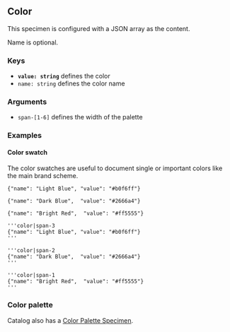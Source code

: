 ## Color

This specimen is configured with a JSON array as the content. 

Name is optional.

### Keys

- __`value: string`__ defines the color
- `name: string` defines the color name

### Arguments

- `span-[1-6]` defines the width of the palette


### Examples

#### Color swatch

The color swatches are useful to document single or important colors like the main brand scheme.

```color|span-3
{"name": "Light Blue", "value": "#b0f6ff"}
```

```color|span-2
{"name": "Dark Blue",  "value": "#2666a4"}
```

```color|span-1
{"name": "Bright Red",  "value": "#ff5555"}
```

```code|lang-javascript
'''color|span-3
{"name": "Light Blue", "value": "#b0f6ff"}
'''

'''color|span-2
{"name": "Dark Blue",  "value": "#2666a4"}
'''

'''color|span-1
{"name": "Bright Red",  "value": "#ff5555"}
'''
```


### Color palette

Catalog also has a [Color Palette Specimen](#/color-palette).
